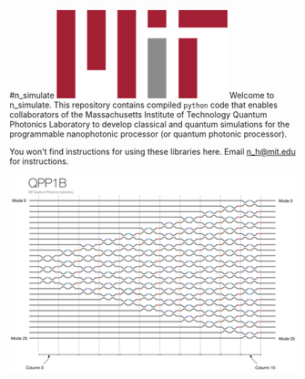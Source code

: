 #n_simulate
![Massachusetts Institute of Technology Logo.](mit2.png)
Welcome to n_simulate. This repository contains compiled `python` code that enables collaborators of the Massachusetts Institute of Technology Quantum Photonics Laboratory to develop classical and quantum simulations for the programmable nanophotonic processor (or quantum photonic processor).

You won't find instructions for using these libraries here. Email n_h@mit.edu for instructions.

![Schematic of Programmable nanophotonic processor.](qpp1b.png)
